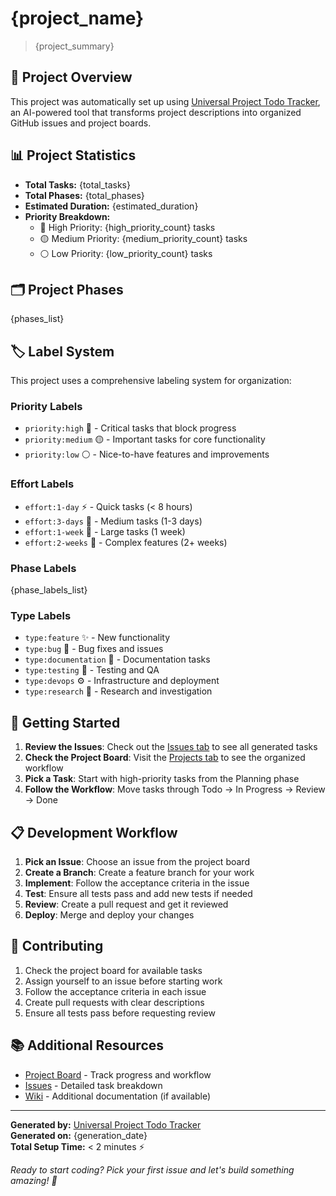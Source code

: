 # {project_name}

> {project_summary}

## 🎯 Project Overview

This project was automatically set up using [Universal Project Todo Tracker](https://github.com/universal-project-todo), an AI-powered tool that transforms project descriptions into organized GitHub issues and project boards.

## 📊 Project Statistics

- **Total Tasks:** {total_tasks}
- **Total Phases:** {total_phases}  
- **Estimated Duration:** {estimated_duration}
- **Priority Breakdown:**
  - 🔴 High Priority: {high_priority_count} tasks
  - 🟡 Medium Priority: {medium_priority_count} tasks
  - ⚪ Low Priority: {low_priority_count} tasks

## 🗂️ Project Phases

{phases_list}

## 🏷️ Label System

This project uses a comprehensive labeling system for organization:

### Priority Labels
- `priority:high` 🔴 - Critical tasks that block progress
- `priority:medium` 🟡 - Important tasks for core functionality  
- `priority:low` ⚪ - Nice-to-have features and improvements

### Effort Labels  
- `effort:1-day` ⚡ - Quick tasks (< 8 hours)
- `effort:3-days` 🔨 - Medium tasks (1-3 days)
- `effort:1-week` 📅 - Large tasks (1 week)
- `effort:2-weeks` 📆 - Complex features (2+ weeks)

### Phase Labels
{phase_labels_list}

### Type Labels
- `type:feature` ✨ - New functionality
- `type:bug` 🐛 - Bug fixes and issues
- `type:documentation` 📝 - Documentation tasks
- `type:testing` 🧪 - Testing and QA
- `type:devops` ⚙️ - Infrastructure and deployment
- `type:research` 🔬 - Research and investigation

## 🚀 Getting Started

1. **Review the Issues**: Check out the [Issues tab](../../issues) to see all generated tasks
2. **Check the Project Board**: Visit the [Projects tab](../../projects) to see the organized workflow
3. **Pick a Task**: Start with high-priority tasks from the Planning phase
4. **Follow the Workflow**: Move tasks through Todo → In Progress → Review → Done

## 📋 Development Workflow

1. **Pick an Issue**: Choose an issue from the project board
2. **Create a Branch**: Create a feature branch for your work
3. **Implement**: Follow the acceptance criteria in the issue
4. **Test**: Ensure all tests pass and add new tests if needed
5. **Review**: Create a pull request and get it reviewed
6. **Deploy**: Merge and deploy your changes

## 🤝 Contributing

1. Check the project board for available tasks
2. Assign yourself to an issue before starting work
3. Follow the acceptance criteria in each issue
4. Create pull requests with clear descriptions
5. Ensure all tests pass before requesting review

## 📚 Additional Resources

- [Project Board](../../projects) - Track progress and workflow
- [Issues](../../issues) - Detailed task breakdown
- [Wiki](../../wiki) - Additional documentation (if available)

---

**Generated by:** [Universal Project Todo Tracker](https://github.com/universal-project-todo)  
**Generated on:** {generation_date}  
**Total Setup Time:** < 2 minutes ⚡

*Ready to start coding? Pick your first issue and let's build something amazing! 🚀*
